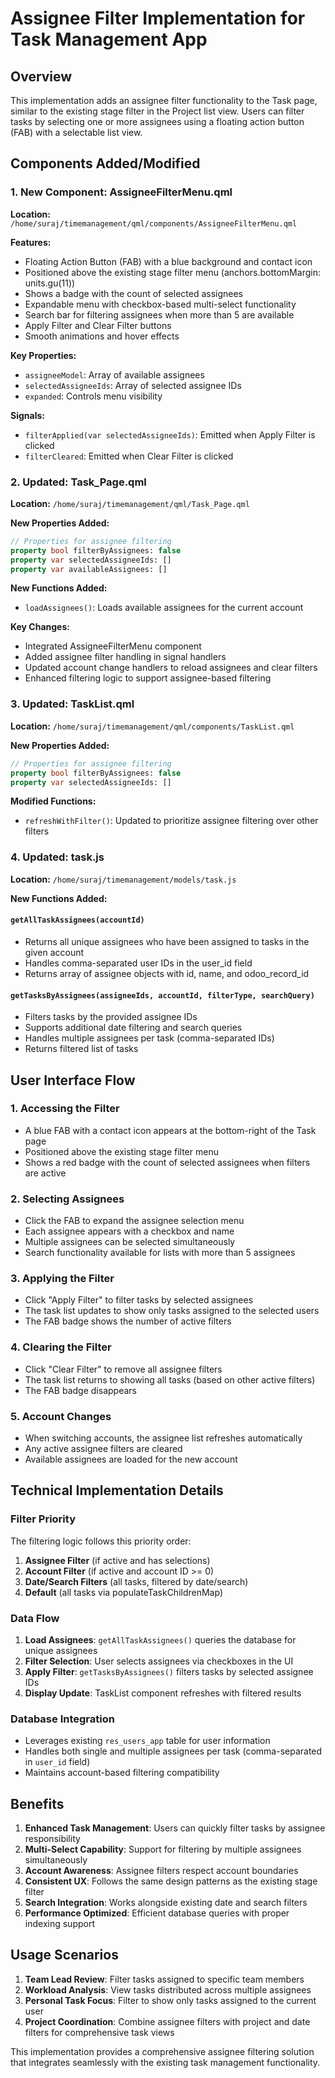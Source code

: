 # Assignee Filter Implementation for Task Management App

## Overview
This implementation adds an assignee filter functionality to the Task page, similar to the existing stage filter in the Project list view. Users can filter tasks by selecting one or more assignees using a floating action button (FAB) with a selectable list view.

## Components Added/Modified

### 1. New Component: AssigneeFilterMenu.qml
**Location:** `/home/suraj/timemanagement/qml/components/AssigneeFilterMenu.qml`

**Features:**
- Floating Action Button (FAB) with a blue background and contact icon
- Positioned above the existing stage filter menu (anchors.bottomMargin: units.gu(11))
- Shows a badge with the count of selected assignees
- Expandable menu with checkbox-based multi-select functionality
- Search bar for filtering assignees when more than 5 are available
- Apply Filter and Clear Filter buttons
- Smooth animations and hover effects

**Key Properties:**
- `assigneeModel`: Array of available assignees
- `selectedAssigneeIds`: Array of selected assignee IDs
- `expanded`: Controls menu visibility

**Signals:**
- `filterApplied(var selectedAssigneeIds)`: Emitted when Apply Filter is clicked
- `filterCleared`: Emitted when Clear Filter is clicked

### 2. Updated: Task_Page.qml
**Location:** `/home/suraj/timemanagement/qml/Task_Page.qml`

**New Properties Added:**
```qml
// Properties for assignee filtering
property bool filterByAssignees: false
property var selectedAssigneeIds: []
property var availableAssignees: []
```

**New Functions Added:**
- `loadAssignees()`: Loads available assignees for the current account

**Key Changes:**
- Integrated AssigneeFilterMenu component
- Added assignee filter handling in signal handlers
- Updated account change handlers to reload assignees and clear filters
- Enhanced filtering logic to support assignee-based filtering

### 3. Updated: TaskList.qml
**Location:** `/home/suraj/timemanagement/qml/components/TaskList.qml`

**New Properties Added:**
```qml
// Properties for assignee filtering
property bool filterByAssignees: false
property var selectedAssigneeIds: []
```

**Modified Functions:**
- `refreshWithFilter()`: Updated to prioritize assignee filtering over other filters

### 4. Updated: task.js
**Location:** `/home/suraj/timemanagement/models/task.js`

**New Functions Added:**

#### `getAllTaskAssignees(accountId)`
- Returns all unique assignees who have been assigned to tasks in the given account
- Handles comma-separated user IDs in the user_id field
- Returns array of assignee objects with id, name, and odoo_record_id

#### `getTasksByAssignees(assigneeIds, accountId, filterType, searchQuery)`
- Filters tasks by the provided assignee IDs
- Supports additional date filtering and search queries
- Handles multiple assignees per task (comma-separated IDs)
- Returns filtered list of tasks

## User Interface Flow

### 1. Accessing the Filter
- A blue FAB with a contact icon appears at the bottom-right of the Task page
- Positioned above the existing stage filter menu
- Shows a red badge with the count of selected assignees when filters are active

### 2. Selecting Assignees
- Click the FAB to expand the assignee selection menu
- Each assignee appears with a checkbox and name
- Multiple assignees can be selected simultaneously
- Search functionality available for lists with more than 5 assignees

### 3. Applying the Filter
- Click "Apply Filter" to filter tasks by selected assignees
- The task list updates to show only tasks assigned to the selected users
- The FAB badge shows the number of active filters

### 4. Clearing the Filter
- Click "Clear Filter" to remove all assignee filters
- The task list returns to showing all tasks (based on other active filters)
- The FAB badge disappears

### 5. Account Changes
- When switching accounts, the assignee list refreshes automatically
- Any active assignee filters are cleared
- Available assignees are loaded for the new account

## Technical Implementation Details

### Filter Priority
The filtering logic follows this priority order:
1. **Assignee Filter** (if active and has selections)
2. **Account Filter** (if active and account ID >= 0)
3. **Date/Search Filters** (all tasks, filtered by date/search)
4. **Default** (all tasks via populateTaskChildrenMap)

### Data Flow
1. **Load Assignees**: `getAllTaskAssignees()` queries the database for unique assignees
2. **Filter Selection**: User selects assignees via checkboxes in the UI
3. **Apply Filter**: `getTasksByAssignees()` filters tasks by selected assignee IDs
4. **Display Update**: TaskList component refreshes with filtered results

### Database Integration
- Leverages existing `res_users_app` table for user information
- Handles both single and multiple assignees per task (comma-separated in `user_id` field)
- Maintains account-based filtering compatibility

## Benefits

1. **Enhanced Task Management**: Users can quickly filter tasks by assignee responsibility
2. **Multi-Select Capability**: Support for filtering by multiple assignees simultaneously
3. **Account Awareness**: Assignee filters respect account boundaries
4. **Consistent UX**: Follows the same design patterns as the existing stage filter
5. **Search Integration**: Works alongside existing date and search filters
6. **Performance Optimized**: Efficient database queries with proper indexing support

## Usage Scenarios

1. **Team Lead Review**: Filter tasks assigned to specific team members
2. **Workload Analysis**: View tasks distributed across multiple assignees
3. **Personal Task Focus**: Filter to show only tasks assigned to the current user
4. **Project Coordination**: Combine assignee filters with project and date filters for comprehensive task views

This implementation provides a comprehensive assignee filtering solution that integrates seamlessly with the existing task management functionality.